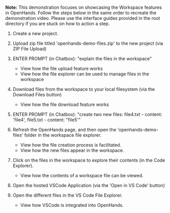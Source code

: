 **Note:**
This demonstration focuses on showcasing the Workspace features in OpenHands. 
Follow the steps below in the same order to recreate the demonstration video.
Please use the interface guides provided in the root directory if you are stuck on how to action a step.

1. Create a new project.

2. Upload zip file titled 'openhands-demo-files.zip' to the new project (via ZIP File Upload)

3. ENTER PROMPT (in Chatbox): "explain the files in the workspace"
    - View how the file upload feature works
    - View how the file explorer can be used to manage files in the workspace

4. Download files from the workspace to your local filesystem (via the Download Files button)
    - View how the file download feature works

5. ENTER PROMPT (in Chatbox): "create two new files: file4.txt - content: 'file4', file5.txt - content: "file5'"

6. Refresh the OpenHands page, and then open the 'openhands-demo-files' folder in the workspace file explorer. 
    - View how the file creation process is facilitated.
    - View how the new files appear in the workspace.

7. Click on the files in the workspace to explore their contents (in the Code Explorer).
    - View how the contents of a workspace file can be viewed.

8. Open the hosted VSCode Application (via the 'Open in VS Code' button)
    
9. Open the different files in the VS Code File Explorer.
    - View how VSCode is integrated into OpenHands.